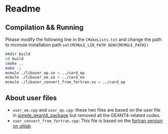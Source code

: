 # Readme
## Compilation && Running
Please modify the following line in the `CMakeLists.txt` and change the path to mcmule installation path
`set(MCMULE_LIB_PATH $ENV{MCMULE_PATH})`

```bash
mkdir build
cd build
cmake ..
make -j
mcmule ./libuser_ep.so < ../card_ep
mcmule ./libuser_ee.so < ../card_ee
mcmule ./libuser_convert_from_fortran.so < ../card_ep
```
## About user files
- `user_ee.cpp` and `user_ep.cpp`: 
these two files are based on the user file in [simple_geant4_package](https://gitlab.com/yannickulrich/simple_geant4_package) but removed all the GEANT4-related codes.
- `user_convert_from_fortran.cpp`:
This file is based on the [fortran version on gitlab](https://gitlab.com/mule-tools/user-library/-/blob/magix/l-p-scattering/prad/prad11_nnlo/user-prad.f95)
